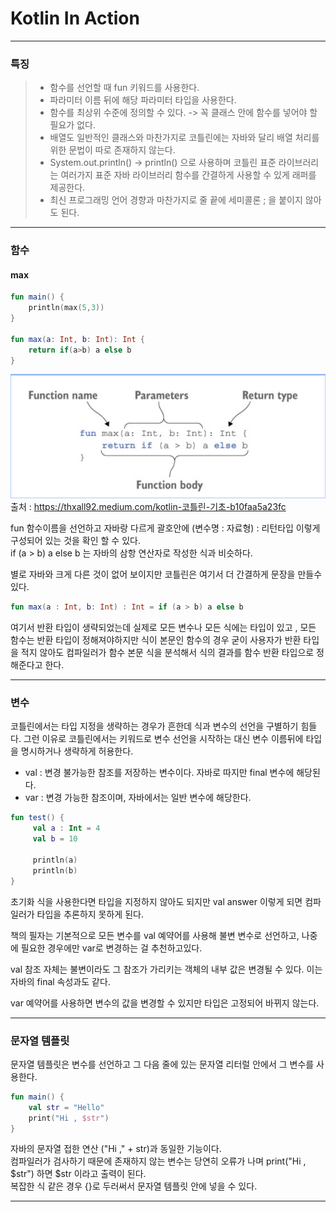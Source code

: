 # Kotlin In Action

---

### 특징

> - 함수를 선언할 때 fun 키워드를 사용한다.
> - 파라미터 이름 뒤에 해당 파라미터 타입을 사용한다.
> - 함수를 최상위 수준에 정의할 수 있다. -> 꼭 클래스 안에 함수를 넣어야 할 필요가 없다.
> - 배열도 일반적인 클래스와 마찬가지로 코틀린에는 자바와 달리 배열 처리를 위한 문법이 따로 존재하지 않는다.
> - System.out.println() -> println() 으로 사용하며 
     코틀린 표준 라이브러리는 여러가지 표준 자바 라이브러리 함수를 간결하게 사용할 수 있게 래퍼를 제공한다.
> - 최신 프로그래밍 언어 경향과 마찬가지로 줄 끝에 세미콜론 ; 을 붙이지 않아도 된다.
    

---
### 함수

#### <div id = "max"> max </div>
~~~kotlin
fun main() {
    println(max(5,3))
}

fun max(a: Int, b: Int): Int {
    return if(a>b) a else b
}
~~~

![img.png](img.png)
출처 : https://thxall92.medium.com/kotlin-코틀린-기초-b10faa5a23fc

fun 함수이름을 선언하고 자바랑 다르게 괄호안에 (변수명 : 자료형) : 리턴타입 이렇게 구성되어 있는 것을 확인 할 수 있다. <br>
if (a > b) a else b 는 자바의 삼항 연산자로 작성한 식과 비슷하다.

별로 자바와 크게 다른 것이 없어 보이지만 코틀린은 여기서 더 간결하게 문장을 만들수 있다.

~~~kotlin
fun max(a : Int, b: Int) : Int = if (a > b) a else b
~~~

여기서 반환 타입이 생략되었는데 실제로 모든 변수나 모든 식에는 타입이 있고 , 모든 함수는 반환 타입이 정해져야하지만
식이 본문인 함수의 경우 굳이 사용자가 반환 타입을 적지 않아도 컴파일러가 함수 본문 식을 분석해서 식의 결과를 함수 반환 타입으로 정해준다고 한다.

---
### 변수

코틀린에서는 타입 지정을 생략하는 경우가 흔한데 식과 변수의 선언을 구별하기 힘들다. 그런 이유로 코틀린에서는 키워드로 변수 선언을 시작하는 대신
변수 이름뒤에 타입을 명시하거나 생략하게 허용한다.

- val : 변경 불가능한 참조를 저장하는 변수이다. 자바로 따지만 final 변수에 해당된다.
- var : 변경 가능한 참조이며, 자바에서는 일반 변수에 해당한다.

~~~kotlin
fun test() {
     val a : Int = 4
     val b = 10

     println(a)
     println(b)
}
~~~

초기화 식을 사용한다면 타입을 지정하지 않아도 되지만 val answer 이렇게 되면 컴파일러가 타입을 추론하지 못하게 된다.

책의 필자는 기본적으로 모든 변수를 val 예약어를 사용해 불변 변수로 선언하고, 나중에 필요한 경우에만 var로 변경하는 걸 추천하고있다.

val 참조 자체는 불변이라도 그 참조가 가리키는 객체의 내부 값은 변경될 수 있다. 이는 자바의 final 속성과도 같다.

var 예약어를 사용하면 변수의 값을 변경할 수 있지만 타입은 고정되어 바뀌지 않는다.

---
### 문자열 템플릿

문자열 템플릿은 변수를 선언하고 그 다음 줄에 있는 문자열 리터럴 안에서 그 변수를 사용한다.

~~~kotlin
fun main() {
    val str = "Hello"
    print("Hi , $str")
}
~~~
자바의 문자열 접한 연산 ("Hi ," + str)과 동일한 기능이다. <br>
컴파일러가 검사하기 때문에 존재하지 않는 변수는 당연히 오류가 나며 print("Hi , \$str") 하면 $str 이라고 출력이 된다.<br>
복잡한 식 같은 경우 {}로 두러써서 문자열 템플릿 안에 넣을 수 있다.

---
